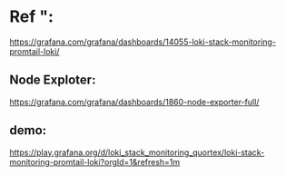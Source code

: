 # Ref ":

https://grafana.com/grafana/dashboards/14055-loki-stack-monitoring-promtail-loki/

## Node Exploter:
https://grafana.com/grafana/dashboards/1860-node-exporter-full/


## demo:

https://play.grafana.org/d/loki_stack_monitoring_quortex/loki-stack-monitoring-promtail-loki?orgId=1&refresh=1m